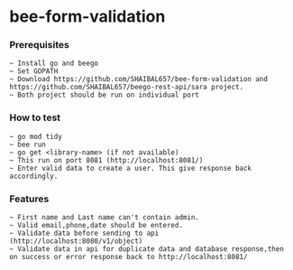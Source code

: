 # bee-form-validation

### Prerequisites

    ~ Install go and beego
    ~ Set GOPATH
    ~ Download https://github.com/SHAIBAL657/bee-form-validation and https://github.com/SHAIBAL657/beego-rest-api/sara project.
    ~ Both project should be run on individual port

### How to test
    ~ go mod tidy
    ~ bee run
    ~ go get <library-name> (if not available)
    ~ This run on port 8081 (http://localhost:8081/)
    ~ Enter valid data to create a user. This give response back accordingly.

### Features 
    ~ First name and Last name can't contain admin.
    ~ Valid email,phone,date should be entered.
    ~ Validate data before sending to api (http://localhost:8080/v1/object)
    ~ Validate data in api for duplicate data and database response,then on success or error response back to http://localhost:8081/
